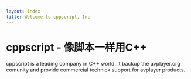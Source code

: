 ```yaml
---
layout: index
title: Welcome to cppscript, Inc
---
```


cppscript - 像脚本一样用C++
===

cppscript is a leading company in C++ world. It backup the avplayer.org comunity and provide commercial technick support for avplayer products.










